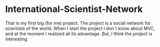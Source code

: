 # International-Scientist-Network
That is my first big (for me) project. The project is a social network for scientists of the world. When I start the project I don`t know about MVC, and at the moment I realized all its advantage. But, I think the project is interesting
